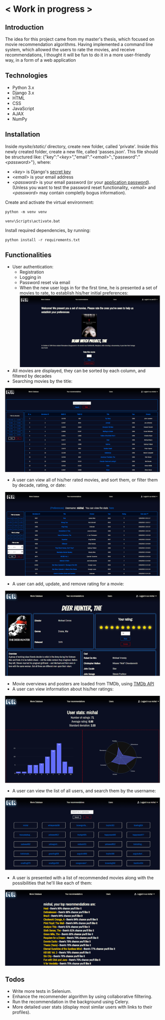 # < Work in progress >

## Introduction
The idea for this project came from my master's thesis, which focused on movie recommendation algorithms. Having implemented a command line system, which allowed the users to rate the movies, and receive recommendations, I thought it will be fun to do it in a more user-friendly way, in a form of a web application

## Technologies
* Python 3.x
* Django 3.x
* HTML
* CSS
* JavaScript
* AJAX
* NumPy
## Installation
Inside *mysite/static/* directory, create new folder, called 'private'. Inside this newly created folder, create a new file, called 'passes.json'. This file should be structured like: 
{"key":"*\<key>*","email":"*\<email>*":,"password":"*\<password>*"}, where:
- *\<key>* is Django's [secret key](https://docs.djangoproject.com/en/3.1/ref/settings/#std:setting-SECRET_KEY)
- *\<email>* is your email address
- *\<password>* is your email password (or your [application password](https://support.google.com/accounts/answer/185833?hl=pl)).
(Unless you want to test the password reset functionality, *\<email>* and *\<password>* may contain completly bogus information).

Create and activate the virtual environment:
 ```
 python -m venv venv
```
 ```
 venv\Scripts\activate.bat
 ```
 
Install required dependencies, by running:
```
python install -r requirements.txt
```
## Functionalities
* User authentication:
    * Registration
    * Logging in
    * Password reset via email
    * When the new user logs in for the first time, he is presented a set of movies to rate,
    to establish his/her initial preferences:
    ![](readme_imgs/establish.png)
* All movies are displayed, they can be sorted by each column, and filtered by decades
* Searching movies by the title:

![](readme_imgs/movie_list.png)
* A user can view all of his/her rated movies, and sort them, or filter them by decade, rating, or date:

![](readme_imgs/profile.png)
* A user can add, update, and remove rating for a movie:

![](readme_imgs/rating.png)
* Movie overviews and posters are loaded from TMDb, using [TMDb API](https://developers.themoviedb.org/3/getting-started/introduction)
* A user can view information about his/her ratings:

![](readme_imgs/stats.png)

* A user can view the list of all users, and search them by the username:

![](readme_imgs/users.png)
* A user is presented with a list of recommended movies along with the possibilities that
he'll like each of them:

![](readme_imgs/recommendations.png)
                
 

## Todos 
* Write more tests in Selenium.
* Enhance the recommender algorithm by using collaborative filltering.
* Run the recommendation in the background using Celery.
* More detailed user stats (display most similar users with links to their 
profiles).